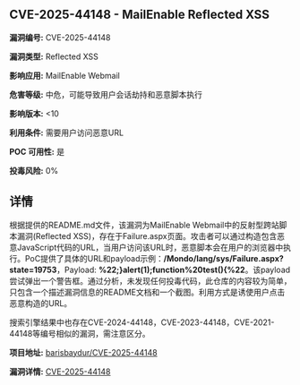 ## CVE-2025-44148 - MailEnable Reflected XSS

**漏洞编号:** CVE-2025-44148

**漏洞类型:** Reflected XSS

**影响应用:** MailEnable Webmail

**危害等级:** 中危，可能导致用户会话劫持和恶意脚本执行

**影响版本:** <10

**利用条件:** 需要用户访问恶意URL

**POC 可用性:** 是

**投毒风险:** 0%

## 详情

根据提供的README.md文件，该漏洞为MailEnable Webmail中的反射型跨站脚本漏洞(Reflected XSS)，存在于Failure.aspx页面。攻击者可以通过构造包含恶意JavaScript代码的URL，当用户访问该URL时，恶意脚本会在用户的浏览器中执行。PoC提供了具体的URL和payload示例：**/Mondo/lang/sys/Failure.aspx?state=19753**，Payload: **%22;}alert(1);function%20test(){%22**。该payload尝试弹出一个警告框。通过分析，未发现任何投毒代码，此仓库的内容较为简单，只包含一个描述漏洞信息的README文档和一个截图。利用方式是诱使用户点击恶意构造的URL。

搜索引擎结果中也存在CVE-2024-44148，CVE-2023-44148，CVE-2021-44148等编号相似的漏洞，需注意区分。

**项目地址:** [barisbaydur/CVE-2025-44148](https://github.com/barisbaydur/CVE-2025-44148)

**漏洞详情:** [CVE-2025-44148](https://nvd.nist.gov/vuln/detail/CVE-2025-44148)